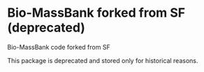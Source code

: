 # Bio-MassBank forked from SF (deprecated)
Bio-MassBank code forked from SF

This package is deprecated and stored only for historical reasons.
